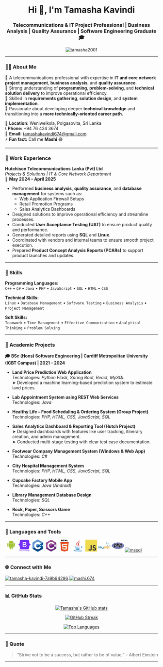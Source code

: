 <h1 align="center">Hi 👋, I'm Tamasha Kavindi</h1>
<h3 align="center">Telecommunications & IT Project Professional | Business Analysis | Quality Assurance | Software Engineering Graduate 🎓</h3>

<p align="center">
  <img src="https://komarev.com/ghpvc/?username=tamasha2001&label=Profile%20views&color=0e75b6&style=flat" alt="tamasha2001" />
</p>

---

### 👩‍💻 About Me

🔹 A telecommunications professional with expertise in **IT and core network project management**, **business analysis**, and **quality assurance**.  
🔹 Strong understanding of **programming**, **problem-solving**, and **technical solution delivery** to improve operational efficiency.  
🔹 Skilled in **requirements gathering**, **solution design**, and **system implementation**.  
🔹 Passionate about developing deeper **technical knowledge** and transitioning into a **more technically-oriented career path**.

📍 **Location:** Weniwelkola, Polgasovita, Sri Lanka  
📞 **Phone:** +94 76 424 3674  
📧 **Email:** [tamashakavindi674@gmail.com](mailto:tamashakavindi674@gmail.com)  
⚡ **Fun fact:** Call me **Mashi** 😄  

---

### 💼 Work Experience

**Hutchison Telecommunications Lanka (Pvt) Ltd**  
*Projects & Solutions | IT & Core Network Department*  
📅 **May 2024 – April 2025**

- Performed **business analysis**, **quality assurance**, and **database management** for systems such as:
  - Web Application Firewall Setups  
  - Retail Promotion Programs  
  - Sales Analytics Dashboards  
- Designed solutions to improve operational efficiency and streamline processes.  
- Conducted **User Acceptance Testing (UAT)** to ensure product quality and performance.  
- Generated detailed reports using **SQL** and **Linux**.  
- Coordinated with vendors and internal teams to ensure smooth project execution.  
- Prepared **Product Concept Analysis Reports (PCARs)** to support product launches and updates.

---

### 🧠 Skills

**Programming Languages:**  
`C++` • `C#` • `Java` • `PHP` • `JavaScript` • `SQL` • `HTML` • `CSS`

**Technical Skills:**  
`Linux` • `Database Management` • `Software Testing` • `Business Analysis` • `Project Management`

**Soft Skills:**  
`Teamwork` • `Time Management` • `Effective Communication` • `Analytical Thinking` • `Problem Solving`

---

### 🚀 Academic Projects

**🎓 BSc (Hons) Software Engineering | Cardiff Metropolitan University (ICBT Campus) | 2021 – 2024**

- **Land Price Prediction Web Application**  
  Technologies: *Python Flask, Spring Boot, React, MySQL*  
  ➤ Developed a machine learning–based prediction system to estimate land prices.

- **Lab Appointment System using REST Web Services**  
  Technologies: *Java*

- **Healthy Life – Food Scheduling & Ordering System (Group Project)**  
  Technologies: *PHP, HTML, CSS, JavaScript, SQL*

- **Sales Analytics Dashboard & Reporting Tool (Hutch Project)**  
  ➤ Designed dashboards with features like user tracking, itinerary creation, and admin management.  
  ➤ Conducted multi-stage testing with clear test case documentation.

- **Footwear Company Management System (Windows & Web App)**  
  Technologies: *C#*

- **City Hospital Management System**  
  Technologies: *PHP, HTML, CSS, JavaScript, SQL*

- **Cupcake Factory Mobile App**  
  Technologies: *Java (Android)*

- **Library Management Database Design**  
  Technologies: *SQL*

- **Rock, Paper, Scissors Game**  
  Technologies: *C++*

---

### 🧰 Languages and Tools

<p align="left">
  <a href="https://developer.android.com" target="_blank" rel="noreferrer"><img src="https://raw.githubusercontent.com/devicons/devicon/master/icons/android/android-original-wordmark.svg" alt="android" width="40" height="40"/></a>
  <a href="https://getbootstrap.com" target="_blank" rel="noreferrer"><img src="https://raw.githubusercontent.com/devicons/devicon/master/icons/bootstrap/bootstrap-plain-wordmark.svg" alt="bootstrap" width="40" height="40"/></a>
  <a href="https://www.w3schools.com/cpp/" target="_blank" rel="noreferrer"><img src="https://raw.githubusercontent.com/devicons/devicon/master/icons/cplusplus/cplusplus-original.svg" alt="cplusplus" width="40" height="40"/></a>
  <a href="https://www.w3schools.com/cs/" target="_blank" rel="noreferrer"><img src="https://raw.githubusercontent.com/devicons/devicon/master/icons/csharp/csharp-original.svg" alt="csharp" width="40" height="40"/></a>
  <a href="https://www.w3.org/html/" target="_blank" rel="noreferrer"><img src="https://raw.githubusercontent.com/devicons/devicon/master/icons/html5/html5-original-wordmark.svg" alt="html5" width="40" height="40"/></a>
  <a href="https://www.java.com" target="_blank" rel="noreferrer"><img src="https://raw.githubusercontent.com/devicons/devicon/master/icons/java/java-original.svg" alt="java" width="40" height="40"/></a>
  <a href="https://developer.mozilla.org/en-US/docs/Web/JavaScript" target="_blank" rel="noreferrer"><img src="https://raw.githubusercontent.com/devicons/devicon/master/icons/javascript/javascript-original.svg" alt="javascript" width="40" height="40"/></a>
  <a href="https://www.mysql.com/" target="_blank" rel="noreferrer"><img src="https://raw.githubusercontent.com/devicons/devicon/master/icons/mysql/mysql-original-wordmark.svg" alt="mysql" width="40" height="40"/></a>
  <a href="https://www.php.net" target="_blank" rel="noreferrer"><img src="https://raw.githubusercontent.com/devicons/devicon/master/icons/php/php-original.svg" alt="php" width="40" height="40"/></a>
  <a href="https://www.microsoft.com/en-us/sql-server" target="_blank" rel="noreferrer"><img src="https://www.svgrepo.com/show/303229/microsoft-sql-server-logo.svg" alt="mssql" width="40" height="40"/></a>
</p>

---

### 🌐 Connect with Me

<p align="left">
  <a href="https://linkedin.com/in/tamasha-kavindi-7a9b94296" target="blank">
    <img align="center" src="https://raw.githubusercontent.com/rahuldkjain/github-profile-readme-generator/master/src/images/icons/Social/linked-in-alt.svg" alt="tamasha-kavindi-7a9b94296" height="30" width="40" />
  </a>
  <a href="https://instagram.com/mashi.674" target="blank">
    <img align="center" src="https://raw.githubusercontent.com/rahuldkjain/github-profile-readme-generator/master/src/images/icons/Social/instagram.svg" alt="mashi.674" height="30" width="40" />
  </a>
</p>

---

### 📊 GitHub Stats

<p align="center">
  <a href="https://github.com/tamasha2001">
    <img src="https://github-readme-stats.vercel.app/api?username=tamasha2001&show_icons=true&theme=tokyonight" alt="Tamasha's GitHub stats" />
  </a>
</p>

<p align="center">
  <a href="https://github.com/tamasha2001">
    <img src="https://github-readme-streak-stats.herokuapp.com/?user=tamasha2001&theme=tokyonight" alt="GitHub Streak" />
  </a>
</p>

<p align="center">
  <a href="https://github.com/tamasha2001">
    <img src="https://github-readme-stats.vercel.app/api/top-langs/?username=tamasha2001&layout=compact&theme=tokyonight" alt="Top Languages" />
  </a>
</p>

---

### 💬 Quote
> “Strive not to be a success, but rather to be of value.” – Albert Einstein

---
